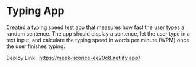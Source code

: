 # Typing App

Created a typing speed test app that measures how fast the user types a random sentence. The app
should display a sentence, let the user type in a text input, and calculate the typing speed in words
per minute (WPM) once the user finishes typing.

Deploy Link : https://meek-licorice-ee20c8.netlify.app/